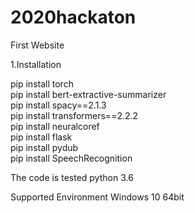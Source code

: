 # 2020hackaton

First Website

1.Installation

pip install torch  
pip install bert-extractive-summarizer  
pip install spacy==2.1.3  
pip install transformers==2.2.2  
pip install neuralcoref  
pip install flask  
pip install pydub  
pip install SpeechRecognition  

The code is tested python 3.6


Supported Environment
Windows 10 64bit


